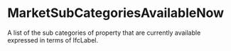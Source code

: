 MarketSubCategoriesAvailableNow
===============================

A list of the sub categories of property that are currently available expressed in terms of IfcLabel.
